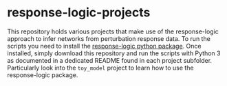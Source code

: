 # response-logic-projects
This repository holds various projects that make use of the response-logic approach to infer networks from perturbation response data. To run the scripts you need to install the [response-logic python package](https://github.com/GrossTor/response-logic). Once installed, simply download this repository and run the scripts with Python 3 as documented in a dedicated README found in each project subfolder. Particularly look into the `toy_model` project to learn how to use the response-logic package.

